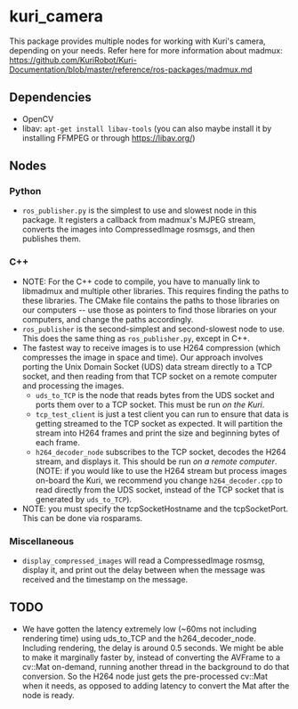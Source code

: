 # kuri_camera

This package provides multiple nodes for working with Kuri's camera, depending on your needs. Refer here for more information about madmux: https://github.com/KuriRobot/Kuri-Documentation/blob/master/reference/ros-packages/madmux.md

## Dependencies

- OpenCV
- libav: `apt-get install libav-tools` (you can also maybe install it by installing FFMPEG or through https://libav.org/)

## Nodes

### Python

- `ros_publisher.py` is the simplest to use and slowest node in this package. It registers a callback from madmux's MJPEG stream, converts the images into CompressedImage rosmsgs, and then publishes them.

### C++

- NOTE: For the C++ code to compile, you have to manually link to libmadmux and multiple other libraries. This requires finding the paths to these libraries. The CMake file contains the paths to those libraries on our computers -- use those as pointers to find those libraries on your computers, and change the paths accordingly.
- `ros_publisher` is the second-simplest and second-slowest node to use. This does the same thing as `ros_publisher.py`, except in C++.
- The fastest way to receive images is to use H264 compression (which compresses the image in space and time). Our approach involves porting the Unix Domain Socket (UDS) data stream directly to a TCP socket, and then reading from that TCP socket on a remote computer and processing the images.
  - `uds_to_TCP` is the node that reads bytes from the UDS socket and ports them over to a TCP socket. This must be run *on the Kuri*.
  - `tcp_test_client` is just a test client you can run to ensure that data is getting streamed to the TCP socket as expected. It will partition the stream into H264 frames and print the size and beginning bytes of each frame.
  - `h264_decoder_node` subscribes to the TCP socket, decodes the H264 stream, and displays it. This should be run *on a remote computer*. (NOTE: if you would like to use the H264 stream but process images on-board the Kuri, we recommend you change `h264_decoder.cpp` to read directly from the UDS socket, instead of the TCP socket that is generated by `uds_to_TCP`).
- NOTE: you must specify the tcpSocketHostname and the tcpSocketPort. This can be done via rosparams.

### Miscellaneous
- `display_compressed_images` will read a CompressedImage rosmsg, display it, and print out the delay between when the message was received and the timestamp on the message.

## TODO
- We have gotten the latency extremely low (~60ms not including rendering time) using uds_to_TCP and the h264_decoder_node. Including rendering, the delay is around 0.5 seconds. We might be able to make it marginally faster by, instead of converting the AVFrame to a cv::Mat on-demand, running another thread in the background to do that conversion. So the H264 node just gets the pre-processed cv::Mat when it needs, as opposed to adding latency to convert the Mat after the node is ready.
